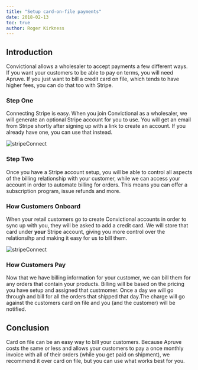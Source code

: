 ```yaml
---
title: "Setup card-on-file payments"
date: 2018-02-13
toc: true
author: Roger Kirkness
---
```

## Introduction

Convictional allows a wholesaler to accept payments a few different ways. If you want your customers to be able to pay on terms, you will need Apruve. If you just want to bill a credit card on file, which tends to have higher fees, you can do that too with Stripe.

### Step One

Connecting Stripe is easy. When you join Convictional as a wholesaler, we will generate an optional Stripe account for you to use. You will get an email from Stripe shortly after signing up with a link to create an account. If you already have one, you can use that instead.

![stripeConnect](https://github.com/rogerkirkness/convictional-help/blob/master/assets/images/stripeConnect.png?raw=true)

### Step Two

Once you have a Stripe account setup, you will be able to control all aspects of the billing relationship with your customer, while we can access your account in order to automate billing for orders. This means you can offer a subscription program, issue refunds and more.

### How Customers Onboard

When your retail customers go to create Convictional accounts in order to sync up with you, they will be asked to add a credit card. We will store that card under **your** Stripe account, giving you more control over the relationsihp and making it easy for us to bill them.

![stripeConnect](https://github.com/rogerkirkness/convictional-help/blob/master/assets/images/stripeAddCard.png?raw=true)

### How Customers Pay

Now that we have billing information for your customer, we can bill them for any orders that contain your products. Billing will be based on the pricing you have setup and assigned that custmomer. Once a day we will go through and bill for all the orders that shipped that day.The charge will go against the customers card on file and you (and the customer) will be notified.

## Conclusion

Card on file can be an easy way to bill your customers. Because Apruve costs the same or less and allows your customers to pay a once monthly invoice with all of their orders (while you get paid on shipment), we recommend it over card on file, but you can use what works best for you.